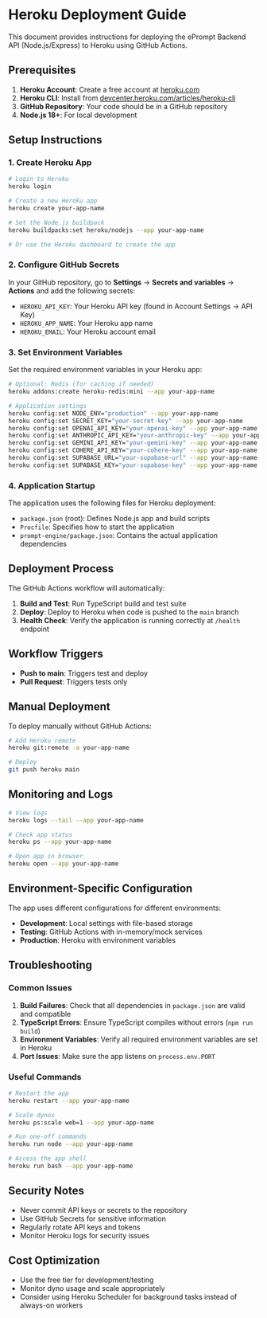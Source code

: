 # Heroku Deployment Guide

This document provides instructions for deploying the ePrompt Backend API (Node.js/Express) to Heroku using GitHub Actions.

## Prerequisites

1. **Heroku Account**: Create a free account at [heroku.com](https://heroku.com)
2. **Heroku CLI**: Install from [devcenter.heroku.com/articles/heroku-cli](https://devcenter.heroku.com/articles/heroku-cli)
3. **GitHub Repository**: Your code should be in a GitHub repository
4. **Node.js 18+**: For local development

## Setup Instructions

### 1. Create Heroku App

```bash
# Login to Heroku
heroku login

# Create a new Heroku app
heroku create your-app-name

# Set the Node.js buildpack
heroku buildpacks:set heroku/nodejs --app your-app-name

# Or use the Heroku dashboard to create the app
```

### 2. Configure GitHub Secrets

In your GitHub repository, go to **Settings** → **Secrets and variables** → **Actions** and add the following secrets:

- `HEROKU_API_KEY`: Your Heroku API key (found in Account Settings → API Key)
- `HEROKU_APP_NAME`: Your Heroku app name
- `HEROKU_EMAIL`: Your Heroku account email

### 3. Set Environment Variables

Set the required environment variables in your Heroku app:

```bash
# Optional: Redis (for caching if needed)
heroku addons:create heroku-redis:mini --app your-app-name

# Application settings
heroku config:set NODE_ENV="production" --app your-app-name
heroku config:set SECRET_KEY="your-secret-key" --app your-app-name
heroku config:set OPENAI_API_KEY="your-openai-key" --app your-app-name
heroku config:set ANTHROPIC_API_KEY="your-anthropic-key" --app your-app-name
heroku config:set GEMINI_API_KEY="your-gemini-key" --app your-app-name
heroku config:set COHERE_API_KEY="your-cohere-key" --app your-app-name
heroku config:set SUPABASE_URL="your-supabase-url" --app your-app-name
heroku config:set SUPABASE_KEY="your-supabase-key" --app your-app-name
```

### 4. Application Startup

The application uses the following files for Heroku deployment:

- `package.json` (root): Defines Node.js app and build scripts
- `Procfile`: Specifies how to start the application
- `prompt-engine/package.json`: Contains the actual application dependencies

## Deployment Process

The GitHub Actions workflow will automatically:

1. **Build and Test**: Run TypeScript build and test suite
2. **Deploy**: Deploy to Heroku when code is pushed to the `main` branch
3. **Health Check**: Verify the application is running correctly at `/health` endpoint

## Workflow Triggers

- **Push to main**: Triggers test and deploy
- **Pull Request**: Triggers tests only

## Manual Deployment

To deploy manually without GitHub Actions:

```bash
# Add Heroku remote
heroku git:remote -a your-app-name

# Deploy
git push heroku main
```

## Monitoring and Logs

```bash
# View logs
heroku logs --tail --app your-app-name

# Check app status
heroku ps --app your-app-name

# Open app in browser
heroku open --app your-app-name
```

## Environment-Specific Configuration

The app uses different configurations for different environments:

- **Development**: Local settings with file-based storage
- **Testing**: GitHub Actions with in-memory/mock services
- **Production**: Heroku with environment variables

## Troubleshooting

### Common Issues

1. **Build Failures**: Check that all dependencies in `package.json` are valid and compatible
2. **TypeScript Errors**: Ensure TypeScript compiles without errors (`npm run build`)
3. **Environment Variables**: Verify all required environment variables are set in Heroku
4. **Port Issues**: Make sure the app listens on `process.env.PORT`

### Useful Commands

```bash
# Restart the app
heroku restart --app your-app-name

# Scale dynos
heroku ps:scale web=1 --app your-app-name

# Run one-off commands
heroku run node --app your-app-name

# Access the app shell
heroku run bash --app your-app-name
```

## Security Notes

- Never commit API keys or secrets to the repository
- Use GitHub Secrets for sensitive information
- Regularly rotate API keys and tokens
- Monitor Heroku logs for security issues

## Cost Optimization

- Use the free tier for development/testing
- Monitor dyno usage and scale appropriately
- Consider using Heroku Scheduler for background tasks instead of always-on workers

